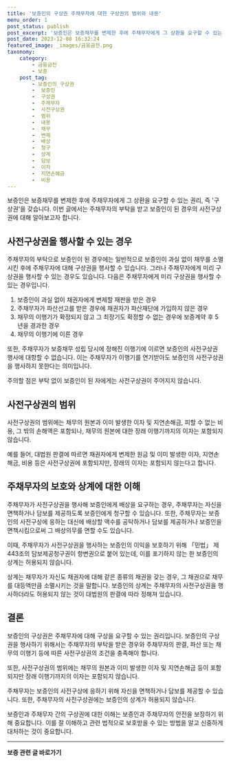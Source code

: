 ```yaml
---
title: '보증인의 구상권 주채무자에 대한 구상권의 범위와 내용'
menu_order: 1
post_status: publish
post_excerpt: '보증인은 보증채무를 변제한 후에 주채무자에게 그 상환을 요구할 수 있는 권리, 즉  구상권 을 갖습니다. 이번 글에서는 주채무자의 부탁을 받고 보증인이 된 경우의 사전구상권에 대해 알아보고자 합니다.'
post_date: 2023-12-08 16:32:24
featured_image: _images/금융금전.png
taxonomy:
    category:
        - 금융금전
        - 보증
    post_tag:
        - 보증인의 구상권
        -  보증인
        -  구상권
        -  주채무자
        -  사전구상권
        -  범위
        -  내용
        -  채무
        -  변제
        -  배상
        -  청구
        -  상계
        -  담보
        -  이자
        -  지연손해금
        -  비용
---
```



보증인은 보증채무를 변제한 후에 주채무자에게 그 상환을 요구할 수 있는 권리, 즉 '구상권'을 갖습니다. 이번 글에서는 주채무자의 부탁을 받고 보증인이 된 경우의 사전구상권에 대해 알아보고자 합니다.

## 사전구상권을 행사할 수 있는 경우

주채무자의 부탁으로 보증인이 된 경우에는 일반적으로 보증인이 과실 없이 채무를 소멸시킨 후에 주채무자에 대해 구상권을 행사할 수 있습니다. 그러나 주채무자에게 미리 구상권을 행사할 수 있는 경우도 있습니다. 다음은 주채무자에게 미리 구상권을 행사할 수 있는 경우입니다.

1. 보증인이 과실 없이 채권자에게 변제할 재판을 받은 경우
2. 주채무자가 파산선고를 받은 경우에 채권자가 파산재단에 가입하지 않은 경우
3. 채무의 이행기가 확정되지 않고 그 최장기도 확정할 수 없는 경우에 보증계약 후 5년을 경과한 경우
4. 채무의 이행기에 이른 경우

또한, 주채무자가 보증채무 성립 당시에 정해진 이행기에 이르면 보증인의 사전구상권 행사에 대항할 수 없습니다. 이는 주채무자가 이행기를 연기받아도 보증인의 사전구상권을 행사하지 못한다는 의미입니다.

주의할 점은 부탁 없이 보증인이 된 자에게는 사전구상권이 주어지지 않습니다.

## 사전구상권의 범위

사전구상권의 범위에는 채무의 원본과 이미 발생한 이자 및 지연손해금, 피할 수 없는 비용, 그 밖의 손해액은 포함되나, 채무의 원본에 대한 장래 이행기까지의 이자는 포함되지 않습니다.

예를 들어, 대법원 판결에 따르면 채권자에게 변제한 원금 및 이미 발생한 이자, 지연손해금, 비용 등은 사전구상권에 포함되지만, 장래의 이자는 포함되지 않는다고 합니다.

## 주채무자의 보호와 상계에 대한 이해

주채무자가 사전구상권을 행사해 보증인에게 배상을 요구하는 경우, 주채무자는 자신을 면책하거나 담보를 제공하도록 보증인에게 청구할 수 있습니다. 또한, 주채무자는 보증인의 사전구상에 응하는 대신에 배상할 액수를 공탁하거나 담보를 제공하거나 보증인을 면책시킴으로써 그 배상의무를 면할 수도 있습니다.

이때, 주채무자가 사전구상권을 행사하는 보증인의 이익을 보호하기 위해 「민법」 제443조의 담보제공청구권이 항변권으로 붙어 있는데, 이를 포기하지 않는 한 보증인의 상계는 허용되지 않습니다.

상계는 채무자가 자신도 채권자에 대해 같은 종류의 채권을 갖는 경우, 그 채권으로 채무를 대등액만큼 소멸시키는 것을 말합니다. 보증인의 상계는 주채무자의 사전구상권을 행사하더라도 허용되지 않는 것이 대법원의 판결에 따라 정해져 있습니다.

## 결론

보증인의 구상권은 주채무자에 대해 구상을 요구할 수 있는 권리입니다. 보증인의 구상권을 행사하기 위해서는 주채무자의 부탁을 받은 경우와 주채무자의 판결, 파산 또는 채무의 이행기 등에 따른 사전구상권의 조건을 충족해야 합니다.

또한, 사전구상권의 범위에는 채무의 원본과 이미 발생한 이자 및 지연손해금 등이 포함되지만 장래 이행기까지의 이자는 포함되지 않습니다.

주채무자는 보증인의 사전구상에 응하기 위해 자신을 면책하거나 담보를 제공할 수 있습니다. 또한, 주채무자의 사전구상권에는 보증인의 상계가 허용되지 않습니다.

보증인과 주채무자 간의 구상권에 대한 이해는 보증인과 주채무자의 안전을 보장하기 위해 중요합니다. 이를 잘 이해하고 관련 법적으로 보호받을 수 있는 방법을 알고 신중하게 대처하는 것이 중요합니다.
<!-- wp:separator -->
<hr class="wp-block-separator has-alpha-channel-opacity"/>
<!-- /wp:separator -->

<!-- wp:group {"backgroundColor":"base","layout":{"type":"constrained"}} -->
<div class="wp-block-group has-base-background-color has-background"><!-- wp:paragraph {"align":"center","fontSize":"medium"} -->
<p class="has-text-align-center has-large-font-size"><strong>보증 관련 글 바로가기</strong></p>
<!-- /wp:paragraph -->


<!-- wp:latest-posts
{"categories":[{"id":13571,"count":19,"description":"","link":"https://uknowlaw.com/category/%eb%b3%b4%ec%a6%9d/","name":"보증","slug":"보증","taxonomy":"category","parent":0,"meta":[],"_links":{"self":[{"href":"https://uknowlaw.com/wp-json/wp/v2/categories/13571"}],"collection":[{"href":"https://uknowlaw.com/wp-json/wp/v2/categories"}],"about":[{"href":"https://uknowlaw.com/wp-json/wp/v2/taxonomies/category"}],"wp:post_type":[{"href":"https://uknowlaw.com/wp-json/wp/v2/posts?categories=13571"}],"curies":[{"name":"wp","href":"https://api.w.org/{rel}","templated":true}]}}],"postsToShow":100,"excerptLength":28,"postLayout":"grid","columns":2,"featuredImageAlign":"left","featuredImageSizeSlug":"large","fontSize":"small"} /--></div>
<!-- /wp:group -->